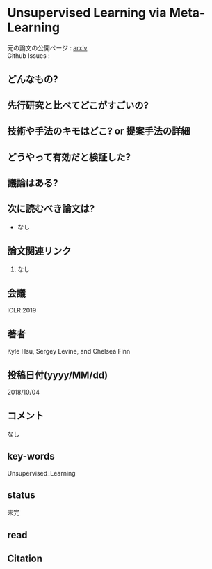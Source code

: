 # Unsupervised Learning via Meta-Learning

元の論文の公開ページ : [arxiv](https://arxiv.org/abs/1810.02334)  
Github Issues : 

## どんなもの?

## 先行研究と比べてどこがすごいの?

## 技術や手法のキモはどこ? or 提案手法の詳細

## どうやって有効だと検証した?

## 議論はある?

## 次に読むべき論文は?
- なし

## 論文関連リンク
1. なし

## 会議
ICLR 2019

## 著者
Kyle Hsu, Sergey Levine, and Chelsea Finn

## 投稿日付(yyyy/MM/dd)
2018/10/04

## コメント
なし

## key-words
Unsupervised_Learning

## status
未完

## read

## Citation
